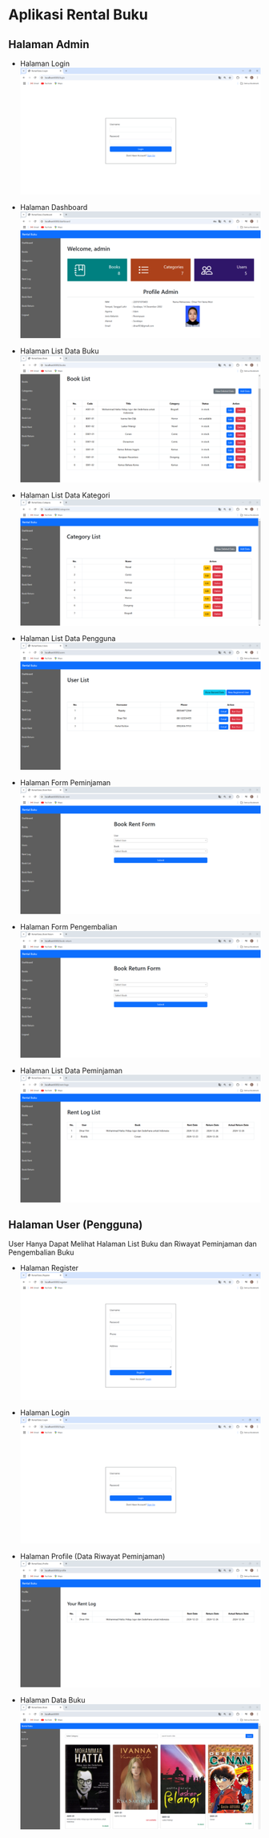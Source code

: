 # Aplikasi Rental Buku

## Halaman Admin
- Halaman Login
![alt text](https://github.com/dinarfitri03/book-rent/blob/master/screenshot/Login.png?raw=true)

- Halaman Dashboard
![alt text](https://github.com/dinarfitri03/book-rent/blob/master/screenshot/Dashboard.png?raw=true)

- Halaman List Data Buku
![alt text](https://github.com/dinarfitri03/book-rent/blob/master/screenshot/Halaman%20Buku.png?raw=true)

- Halaman List Data Kategori
![alt text](https://github.com/dinarfitri03/book-rent/blob/master/screenshot/Halaman%20Kategori.png?raw=true)

- Halaman List Data Pengguna
![alt text](https://github.com/dinarfitri03/book-rent/blob/master/screenshot/Halaman%20User.png?raw=true)

- Halaman Form Peminjaman
![alt text](https://github.com/dinarfitri03/book-rent/blob/master/screenshot/Form%20Peminjaman.png?raw=true)

- Halaman Form Pengembalian
![alt text](https://github.com/dinarfitri03/book-rent/blob/master/screenshot/Form%20Pengembalian.png?raw=true)

- Halaman List Data Peminjaman
![alt text](https://github.com/dinarfitri03/book-rent/blob/master/screenshot/Halaman%20Peminjaman.png?raw=true)

## Halaman User (Pengguna)
User Hanya Dapat Melihat Halaman List Buku dan Riwayat Peminjaman dan Pengembalian Buku

- Halaman Register
![alt text](https://github.com/dinarfitri03/book-rent/blob/master/screenshot/Register.png?raw=true)

- Halaman Login
![alt text](https://github.com/dinarfitri03/book-rent/blob/master/screenshot/Login.png?raw=true)

- Halaman Profile (Data Riwayat Peminjaman)
![alt text](https://github.com/dinarfitri03/book-rent/blob/master/screenshot/Halaman%20Profile.png?raw=true)

- Halaman Data Buku
![alt text](https://github.com/dinarfitri03/book-rent/blob/master/screenshot/Halaman%20List%20Buku.png?raw=true)
